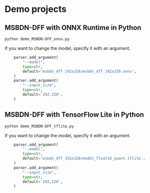 # Demo projects

## MSBDN-DFF with ONNX Runtime in Python
```
python demo_MSBDN-DFF_onnx.py
```

If you want to change the model, specify it with an argument.
```python
    parser.add_argument(
        "--model",
        type=str,
        default='msbdn_dff_192x320/msbdn_dff_192x320.onnx',
    )
    parser.add_argument(
        "--input_size",
        type=str,
        default='192,320',
    )
```

## MSBDN-DFF with TensorFlow Lite in Python
```
python demo_MSBDN-DFF_tflite.py
```

If you want to change the model, specify it with an argument.
```python
    parser.add_argument(
        "--model",
        type=str,
        default='msbdn_dff_192x320/model_float16_quant.tflite',
    )
    parser.add_argument(
        "--input_size",
        type=str,
        default='192,320',
    )
```


